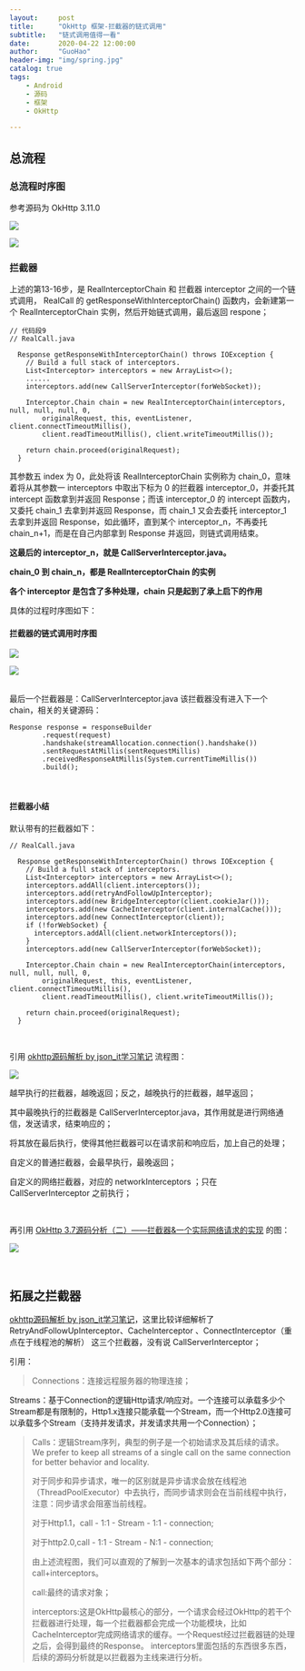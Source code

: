 ```yaml
---
layout:     post  
title:      "OkHttp 框架-拦截器的链式调用"  
subtitle:   "链式调用值得一看"  
date:       2020-04-22 12:00:00  
author:     "GuoHao"  
header-img: "img/spring.jpg"  
catalog: true  
tags:  
    - Android  
    - 源码  
    - 框架  
    - OkHttp

---
```


## 总流程

### 总流程时序图

参考源码为 OkHttp 3.11.0

![](/img/okhttp整体流程图1.png)

![](/img/okhttp整体流程图2.png)

### 拦截器

上述的第13-16步，是 RealInterceptorChain 和 拦截器 interceptor 之间的一个链式调用，
RealCall 的 getResponseWithInterceptorChain() 函数内，会新建第一个 RealInterceptorChain 实例，然后开始链式调用，最后返回 respone；

```
// 代码段9
// RealCall.java

  Response getResponseWithInterceptorChain() throws IOException {
    // Build a full stack of interceptors.
    List<Interceptor> interceptors = new ArrayList<>();
    ......
    interceptors.add(new CallServerInterceptor(forWebSocket));

    Interceptor.Chain chain = new RealInterceptorChain(interceptors, null, null, null, 0,
        originalRequest, this, eventListener, client.connectTimeoutMillis(),
        client.readTimeoutMillis(), client.writeTimeoutMillis());

    return chain.proceed(originalRequest);
  }
```

其参数五 index 为 0，此处将该 RealInterceptorChain 实例称为 chain_0，意味着将从其参数一 interceptors 中取出下标为 0 的拦截器 interceptor_0，并委托其 intercept 函数拿到并返回 Response；而该 interceptor_0 的 intercept 函数内，又委托 chain_1 去拿到并返回 Response，而 chain_1 又会去委托 interceptor_1 去拿到并返回 Response，如此循环，直到某个 interceptor_n，不再委托 chain_n+1，而是在自己内部拿到 Response 并返回，则链式调用结束。

**这最后的 interceptor_n，就是 CallServerInterceptor.java。**

**chain_0 到 chain_n，都是 RealInterceptorChain 的实例**

**各个 interceptor 是包含了多种处理，chain 只是起到了承上启下的作用**

具体的过程时序图如下：

#### 拦截器的链式调用时序图

![](/img/okhtt链式调用1.png)

![](/img/okhtt链式调用2.png)

<br>
最后一个拦截器是：CallServerInterceptor.java
该拦截器没有进入下一个 chain，相关的关键源码：

```
Response response = responseBuilder
        .request(request)
        .handshake(streamAllocation.connection().handshake())
        .sentRequestAtMillis(sentRequestMillis)
        .receivedResponseAtMillis(System.currentTimeMillis())
        .build();
```

<br>

#### 拦截器小结

默认带有的拦截器如下：

```
// RealCall.java

  Response getResponseWithInterceptorChain() throws IOException {
    // Build a full stack of interceptors.
    List<Interceptor> interceptors = new ArrayList<>();
    interceptors.addAll(client.interceptors());
    interceptors.add(retryAndFollowUpInterceptor);
    interceptors.add(new BridgeInterceptor(client.cookieJar()));
    interceptors.add(new CacheInterceptor(client.internalCache()));
    interceptors.add(new ConnectInterceptor(client));
    if (!forWebSocket) {
      interceptors.addAll(client.networkInterceptors());
    }
    interceptors.add(new CallServerInterceptor(forWebSocket));

    Interceptor.Chain chain = new RealInterceptorChain(interceptors, null, null, null, 0,
        originalRequest, this, eventListener, client.connectTimeoutMillis(),
        client.readTimeoutMillis(), client.writeTimeoutMillis());

    return chain.proceed(originalRequest);
  }
```

<br>

引用 [okhttp源码解析 by json_it学习笔记](https://blog.csdn.net/json_it/article/details/78404010) 流程图：

![](https://img-blog.csdn.net/20171101104904486?watermark/2/text/aHR0cDovL2Jsb2cuY3Nkbi5uZXQvanNvbl9pdA==/font/5a6L5L2T/fontsize/400/fill/I0JBQkFCMA==/dissolve/70/gravity/Center)


越早执行的拦截器，越晚返回；反之，越晚执行的拦截器，越早返回；

其中最晚执行的拦截器是 CallServerInterceptor.java，其作用就是进行网络通信，发送请求，结束响应的；

将其放在最后执行，使得其他拦截器可以在请求前和响应后，加上自己的处理；

自定义的普通拦截器，会最早执行，最晚返回；

自定义的网络拦截器，对应的 networkInterceptors ；只在 CallServerInterceptor 之前执行；

<br>

再引用 [OkHttp 3.7源码分析（二）——拦截器&一个实际网络请求的实现](https://yq.aliyun.com/articles/78104?spm=a2c4e.11153940.0.0.38455d13pDmpUz) 的图：

![](http://ata2-img.cn-hangzhou.img-pub.aliyun-inc.com/e67029972070a7dd84206023b179dbd1.png)

<br>

## 拓展之拦截器

[okhttp源码解析 by json_it学习笔记](https://blog.csdn.net/json_it/article/details/78404010)，这里比较详细解析了 RetryAndFollowUpInterceptor、CacheInterceptor 、ConnectInterceptor（重点在于线程池的解析） 这三个拦截器，没有说 CallServerInterceptor；

引用：

> Connections：连接远程服务器的物理连接；
> 
Streams：基于Connection的逻辑Http请求/响应对。一个连接可以承载多少个Stream都是有限制的，Http1.x连接只能承载一个Stream，而一个Http2.0连接可以承载多个Stream（支持并发请求，并发请求共用一个Connection）；

> Calls：逻辑Stream序列，典型的例子是一个初始请求及其后续的请求。We prefer to keep all streams of a single call on the same  connection for better behavior and locality.
> 
> 对于同步和异步请求，唯一的区别就是异步请求会放在线程池（ThreadPoolExecutor）中去执行，而同步请求则会在当前线程中执行，注意：同步请求会阻塞当前线程。
> 
> 对于Http1.1，call - 1:1 - Stream - 1:1 - connection;
> 
> 对于http2.0,call - 1:1 - Stream - N:1 - connection;
> 
> 由上述流程图，我们可以直观的了解到一次基本的请求包括如下两个部分：call+interceptors。
> 
> call:最终的请求对象；
> 
> interceptors:这是OkHttp最核心的部分，一个请求会经过OkHttp的若干个拦截器进行处理，每一个拦截器都会完成一个功能模块，比如CacheInterceptor完成网络请求的缓存。一个Request经过拦截器链的处理之后，会得到最终的Response。
> interceptors里面包括的东西很多东西，后续的源码分析就是以拦截器为主线来进行分析。
